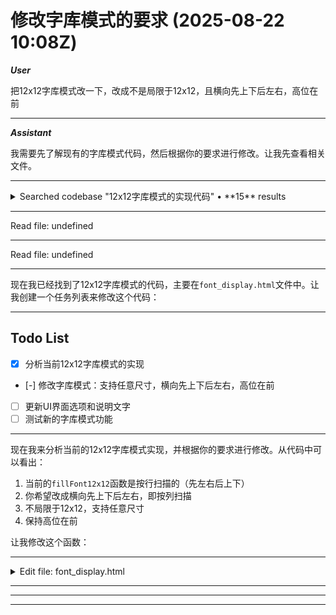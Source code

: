 <!-- Generated by SpecStory -->

# 修改字库模式的要求 (2025-08-22 10:08Z)

_**User**_

把12x12字库模式改一下，改成不是局限于12x12，且横向先上下后左右，高位在前

---

_**Assistant**_

我需要先了解现有的字库模式代码，然后根据你的要求进行修改。让我先查看相关文件。

---

<details>
                <summary>Searched codebase "12x12字库模式的实现代码" • **15** results</summary>
            
| File | Lines |
|------|-------|
| `font_display.html` | L317-360 |
| `font_display.html` | L266-319 |
| `font_display.html` | L97-129 |
| `font_display.html` | L449-474 |
| `font_display.html` | L358-383 |
| `font_display.html` | L407-455 |
| `font_display.html` | L381-409 |
| `font_display.html` | L168-224 |
| `font_display.html` | L220-268 |
| `font_display.html` | L70-100 |
| `font_display.html` | Lundefined-74 |
| `icons/draw_icons.html` | Lundefined-58 |
| `matrix/genCarray.html` | Lundefined-50 |
| `matrix/gen_matrix.html` | Lundefined-53 |
| `font_display.html` | L124-172 |

</details>

---

Read file: undefined

---

Read file: undefined

---

现在我已经找到了12x12字库模式的代码，主要在`font_display.html`文件中。让我创建一个任务列表来修改这个代码：

---

## Todo List

- [x] 分析当前12x12字库模式的实现
- [-] 修改字库模式：支持任意尺寸，横向先上下后左右，高位在前
- [ ] 更新UI界面选项和说明文字
- [ ] 测试新的字库模式功能

---

现在我来分析当前的12x12字库模式实现，并根据你的要求进行修改。从代码中可以看出：

1. 当前的`fillFont12x12`函数是按行扫描的（先左右后上下）
2. 你希望改成横向先上下后左右，即按列扫描
3. 不局限于12x12，支持任意尺寸
4. 保持高位在前

让我修改这个函数：

---

<details><summary>Edit file: font_display.html</summary>

undefined

**Chunk 1**
Lines added: 1, lines removed: 1

```diff
@@ -104,5 +104,5 @@
          <label for="scanMode">取模规则:</label>
          <select id="scanMode">
-             <option value="font12x12">12x12字库模式 (高位在前)</option>
+             <option value="font12x12">通用字库模式 (高位在前，横向先上下后左右)</option>
              <option value="continuous">连续位流 (逐行扫描)</option>
              <option value="row_bytes">行字节模式 (每行对齐字节边界)</option>
```

</details>

---



---



---

